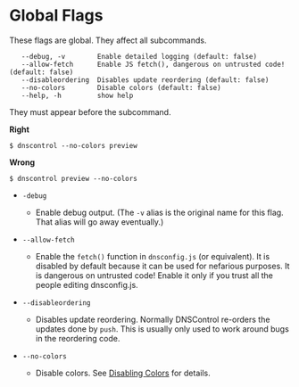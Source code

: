 # Global Flags

These flags are global. They affect all subcommands.

```text
   --debug, -v        Enable detailed logging (default: false)
   --allow-fetch      Enable JS fetch(), dangerous on untrusted code! (default: false)
   --disableordering  Disables update reordering (default: false)
   --no-colors        Disable colors (default: false)
   --help, -h         show help
```

They must appear before the subcommand.

**Right**

```
$ dnscontrol --no-colors preview
```

**Wrong**

```
$ dnscontrol preview --no-colors
```

* `-debug`
  * Enable debug output.  (The `-v` alias is the original name for this flag. That alias will go away eventually.)


* `--allow-fetch`
  * Enable the `fetch()` function in `dnsconfig.js` (or equivalent). It is disabled by default because it can be used for nefarious purposes. It is dangerous on untrusted code!  Enable it only if you trust all the people editing dnsconfig.js.

* `--disableordering`
  * Disables update reordering. Normally DNSControl re-orders the updates done by `push`. This is usually only used to work around bugs in the reordering code.

* `--no-colors`
  * Disable colors. See [Disabling Colors](colors.md) for details.
